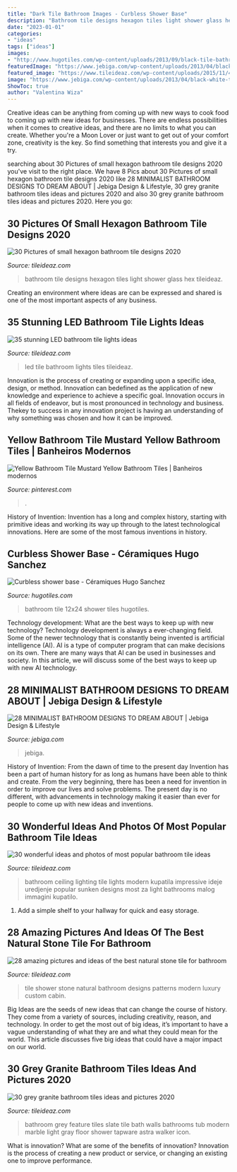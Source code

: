 ```yaml
---
title: "Dark Tile Bathroom Images - Curbless Shower Base"
description: "Bathroom tile designs hexagon tiles light shower glass hex tileideaz"
date: "2023-01-01"
categories:
- "ideas"
tags: ["ideas"]
images:
- "http://www.hugotiles.com/wp-content/uploads/2013/09/black-tile-bathroom.jpg"
featuredImage: "https://www.jebiga.com/wp-content/uploads/2013/04/black-white-tile-luxury-bathroom.jpg"
featured_image: "https://www.tileideaz.com/wp-content/uploads/2015/11/4d4000644d949d7400b2ebb7015cb3d1.jpg"
image: "https://www.jebiga.com/wp-content/uploads/2013/04/black-white-tile-luxury-bathroom.jpg"
ShowToc: true
author: "Valentina Wiza"
---
```



Creative ideas can be anything from coming up with new ways to cook food to coming up with new ideas for businesses. There are endless possibilities when it comes to creative ideas, and there are no limits to what you can create. Whether you're a Moon Lover or just want to get out of your comfort zone, creativity is the key. So find something that interests you and give it a try.

	

		
searching about 30 Pictures of small hexagon bathroom tile designs 2020 you've visit to the right place. We have 8 Pics about 30 Pictures of small hexagon bathroom tile designs 2020 like 28 MINIMALIST BATHROOM DESIGNS TO DREAM ABOUT | Jebiga Design &amp; Lifestyle, 30 grey granite bathroom tiles ideas and pictures 2020 and also 30 grey granite bathroom tiles ideas and pictures 2020. Here you go:
		
    
## 30 Pictures Of Small Hexagon Bathroom Tile Designs 2020

<img loading=lazy src="https://www.tileideaz.com/wp-content/uploads/2015/11/4d4000644d949d7400b2ebb7015cb3d1.jpg" onerror="this.onerror=null;this.src='https://tse2.mm.bing.net/th?id=OIP.TZckucqq4lYxeD8uYC73lgHaK_&amp;pid=15.1';" alt="30 Pictures of small hexagon bathroom tile designs 2020">

_Source: tileideaz.com_

>bathroom tile designs hexagon tiles light shower glass hex tileideaz. 

	

Creating an environment where ideas are can be expressed and shared is one of the most important aspects of any business.

    
## 35 Stunning LED Bathroom Tile Lights Ideas

<img loading=lazy src="http://www.tileideaz.com/wp-content/uploads/2015/08/075.jpg" onerror="this.onerror=null;this.src='https://tse2.mm.bing.net/th?id=OIP.7hG6K9H0idFZB_CaESmJeAHaFj&amp;pid=15.1';" alt="35 stunning LED bathroom tile lights ideas">

_Source: tileideaz.com_

>led tile bathroom lights tiles tileideaz. 

	

Innovation is the process of creating or expanding upon a specific idea, design, or method. Innovation can bedefined as the application of new knowledge and experience to achieve a specific goal. Innovation occurs in all fields of endeavor, but is most pronounced in technology and business. Thekey to success in any innovation project is having an understanding of why something was chosen and how it can be improved.

    
## Yellow Bathroom Tile Mustard Yellow Bathroom Tiles | Banheiros Modernos

<img loading=lazy src="https://i.pinimg.com/736x/21/95/97/2195976d92dd511d81e61b809a27a3fe.jpg" onerror="this.onerror=null;this.src='https://tse4.mm.bing.net/th?id=OIP.4Jynt-2gLJKmYOXaFogBDwHaLD&amp;pid=15.1';" alt="Yellow Bathroom Tile Mustard Yellow Bathroom Tiles | Banheiros modernos">

_Source: pinterest.com_

>. 

	

History of Invention:
Invention has a long and complex history, starting with primitive ideas and working its way up through to the latest technological innovations. Here are some of the most famous inventions in history.

    
## Curbless Shower Base - Céramiques Hugo Sanchez

<img loading=lazy src="http://www.hugotiles.com/wp-content/uploads/2013/09/black-tile-bathroom.jpg" onerror="this.onerror=null;this.src='https://tse2.mm.bing.net/th?id=OIP.kmfpaq95wFzAmZFKuOJdEAHaLH&amp;pid=15.1';" alt="Curbless shower base - Céramiques Hugo Sanchez">

_Source: hugotiles.com_

>bathroom tile 12x24 shower tiles hugotiles. 

	

Technology development: What are the best ways to keep up with new technology?
Technology development is always a ever-changing field. Some of the newer technology that is constantly being invented is artificial intelligence (AI). AI is a type of computer program that can make decisions on its own. There are many ways that AI can be used in businesses and society. In this article, we will discuss some of the best ways to keep up with new AI technology.

    
## 28 MINIMALIST BATHROOM DESIGNS TO DREAM ABOUT | Jebiga Design &amp; Lifestyle

<img loading=lazy src="https://www.jebiga.com/wp-content/uploads/2013/04/black-white-tile-luxury-bathroom.jpg" onerror="this.onerror=null;this.src='https://tse4.mm.bing.net/th?id=OIP.bbbyJUBiZft4f_IiVC-ObAHaLI&amp;pid=15.1';" alt="28 MINIMALIST BATHROOM DESIGNS TO DREAM ABOUT | Jebiga Design &amp; Lifestyle">

_Source: jebiga.com_

>jebiga. 

	

History of Invention: From the dawn of time to the present day
Invention has been a part of human history for as long as humans have been able to think and create. From the very beginning, there has been a need for invention in order to improve our lives and solve problems. The present day is no different, with advancements in technology making it easier than ever for people to come up with new ideas and inventions.

    
## 30 Wonderful Ideas And Photos Of Most Popular Bathroom Tile Ideas

<img loading=lazy src="http://www.tileideaz.com/wp-content/uploads/2015/11/bathroom-tile1.jpg" onerror="this.onerror=null;this.src='https://tse2.mm.bing.net/th?id=OIP.XfeGBtgtOlT6blppQFKu2QHaJ3&amp;pid=15.1';" alt="30 wonderful ideas and photos of most popular bathroom tile ideas">

_Source: tileideaz.com_

>bathroom ceiling lighting tile lights modern kupatila impressive ideje uredjenje popular sunken designs most za light bathrooms malog immagini kupatilo. 

	

1. Add a simple shelf to your hallway for quick and easy storage.

    
## 28 Amazing Pictures And Ideas Of The Best Natural Stone Tile For Bathroom

<img loading=lazy src="http://www.tileideaz.com/wp-content/uploads/2015/09/white-wall-paint-decoration-modern-luxury-shower-cabin-great-natural-stone-patterns-shower-tile-ideas-with-wall-mounted.jpg" onerror="this.onerror=null;this.src='https://tse3.mm.bing.net/th?id=OIP.XdPkGwbB2aSPf1T6V7SyAQHaJ4&amp;pid=15.1';" alt="28 amazing pictures and ideas of the best natural stone tile for bathroom">

_Source: tileideaz.com_

>tile shower stone natural bathroom designs patterns modern luxury custom cabin. 

	

Big Ideas are the seeds of new ideas that can change the course of history. They come from a variety of sources, including creativity, reason, and technology. In order to get the most out of big ideas, it’s important to have a vague understanding of what they are and what they could mean for the world. This article discusses five big ideas that could have a major impact on our world.

    
## 30 Grey Granite Bathroom Tiles Ideas And Pictures 2020

<img loading=lazy src="https://www.tileideaz.com/wp-content/uploads/2015/08/1844.jpg" onerror="this.onerror=null;this.src='https://tse3.mm.bing.net/th?id=OIP.5KuXIMfyUAwKNvjLNnFAWQHaKC&amp;pid=15.1';" alt="30 grey granite bathroom tiles ideas and pictures 2020">

_Source: tileideaz.com_

>bathroom grey feature tiles slate tile bath walls bathrooms tub modern marble light gray floor shower tapware astra walker icon. 

	

What is innovation? What are some of the benefits of innovation?
Innovation is the process of creating a new product or service, or changing an existing one to improve performance.

